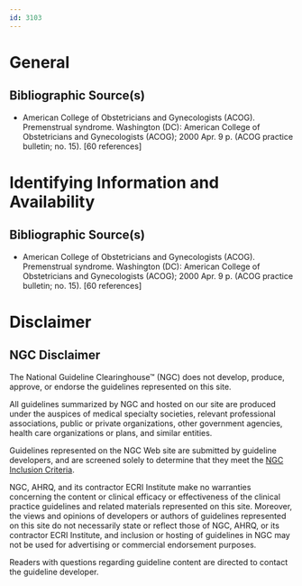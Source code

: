 ```yaml
---
id: 3103
---
```


# General

## Bibliographic Source(s)

- American College of Obstetricians and Gynecologists (ACOG). Premenstrual syndrome. Washington (DC): American College of Obstetricians and Gynecologists (ACOG); 2000 Apr. 9 p. (ACOG practice bulletin; no. 15). [60 references]

# Identifying Information and Availability

## Bibliographic Source(s)

- American College of Obstetricians and Gynecologists (ACOG). Premenstrual syndrome. Washington (DC): American College of Obstetricians and Gynecologists (ACOG); 2000 Apr. 9 p. (ACOG practice bulletin; no. 15). [60 references]

# Disclaimer

## NGC Disclaimer

The National Guideline Clearinghouse™ (NGC) does not develop, produce, approve, or endorse the guidelines represented on this site.

All guidelines summarized by NGC and hosted on our site are produced under the auspices of medical specialty societies, relevant professional associations, public or private organizations, other government agencies, health care organizations or plans, and similar entities.

Guidelines represented on the NGC Web site are submitted by guideline developers, and are screened solely to determine that they meet the [NGC Inclusion Criteria](/help-and-about/summaries/inclusion-criteria).

NGC, AHRQ, and its contractor ECRI Institute make no warranties concerning the content or clinical efficacy or effectiveness of the clinical practice guidelines and related materials represented on this site. Moreover, the views and opinions of developers or authors of guidelines represented on this site do not necessarily state or reflect those of NGC, AHRQ, or its contractor ECRI Institute, and inclusion or hosting of guidelines in NGC may not be used for advertising or commercial endorsement purposes.

Readers with questions regarding guideline content are directed to contact the guideline developer.

